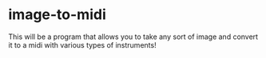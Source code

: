 # image-to-midi
This will be a program that allows you to take any sort of image and convert it to a midi with various types of instruments!
